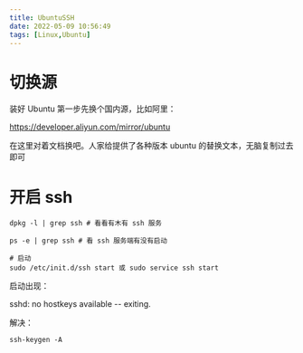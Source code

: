 ```yaml
---
title: UbuntuSSH
date: 2022-05-09 10:56:49
tags: [Linux,Ubuntu]
---
```


# 切换源

装好 Ubuntu 第一步先换个国内源，比如阿里：

https://developer.aliyun.com/mirror/ubuntu

在这里对着文档换吧。人家给提供了各种版本 ubuntu 的替换文本，无脑复制过去即可

# 开启 ssh

```shell
dpkg -l | grep ssh # 看看有木有 ssh 服务

ps -e | grep ssh # 看 ssh 服务端有没有启动

# 启动
sudo /etc/init.d/ssh start 或 sudo service ssh start
```

启动出现：

sshd: no hostkeys available -- exiting.

解决：

`ssh-keygen -A`